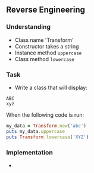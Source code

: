 ## Reverse Engineering

### Understanding
- Class name 'Transform'
- Constructor takes a string
- Instance method `uppercase`
- Class method `lowercase`

### Task
- Write a class that will display:

```
ABC
xyz
```

When the following code is run:

```ruby
my_data = Transform.new('abc')
puts my_data.uppercase
puts Transform.lowercase('XYZ')
```

### Implementation
- 
